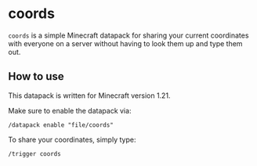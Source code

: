 # coords

`coords` is a simple Minecraft datapack for sharing your current coordinates with everyone on a server without having to look them up and type them out. 
## How to use
This datapack is written for Minecraft version 1.21.

Make sure to enable the datapack via:
```
/datapack enable "file/coords"
```

To share your coordinates, simply type:
```
/trigger coords
```